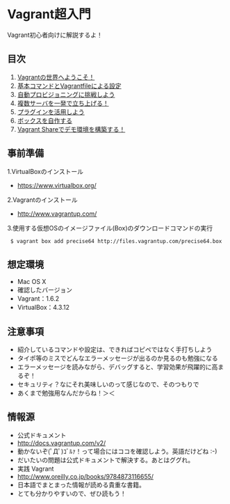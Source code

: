 Vagrant超入門
=============

Vagrant初心者向けに解説するよ！

## 目次

1. [Vagrantの世界へようこそ！](https://github.com/tmknom/study-vagrant/tree/master/study1)
1. [基本コマンドとVagrantfileによる設定](https://github.com/tmknom/study-vagrant/tree/master/study2)
1. [自動プロビジョニングに挑戦しよう](https://github.com/tmknom/study-vagrant/tree/master/study3)
1. [複数サーバを一発で立ち上げる！](https://github.com/tmknom/study-vagrant/tree/master/study4)
1. [プラグインを活用しよう](https://github.com/tmknom/study-vagrant/tree/master/study5)
1. [ボックスを自作する](https://github.com/tmknom/study-vagrant/tree/master/study6)
1. [Vagrant Shareでデモ環境を構築する！](https://github.com/tmknom/study-vagrant/tree/master/study7)


## 事前準備

1.VirtualBoxのインストール
 * <https://www.virtualbox.org/>

2.Vagrantのインストール
 * <http://www.vagrantup.com/>

3.使用する仮想OSのイメージファイル(Box)のダウンロードコマンドの実行
```bash
 $ vagrant box add precise64 http://files.vagrantup.com/precise64.box
```


## 想定環境 

* Mac OS X
* 確認したバージョン
 * Vagrant：1.6.2
 * VirtualBox：4.3.12


## 注意事項

* 紹介しているコマンドや設定は、できればコピペではなく手打ちしよう
 * タイポ等のミスでどんなエラーメッセージが出るのか見るのも勉強になる
 * エラーメッセージを読みながら、デバッグすると、学習効果が飛躍的に高まるぞ！
* セキュリティ？なにそれ美味しいのって感じなので、そのつもりで
 * あくまで勉強用なんだからね！＞＜


## 情報源

* 公式ドキュメント
 * <http://docs.vagrantup.com/v2/>
 * 動かないぞ(ﾟДﾟ)ｺﾞﾙｧ！って場合にはココを確認しよう。英語だけどね :-)
 * だいたいの問題は公式ドキュメントで解決する。あとはググれ。
* 実践 Vagrant
 * <http://www.oreilly.co.jp/books/9784873116655/>
 * 日本語でまとまった情報が読める貴重な書籍。
 * とても分かりやすいので、ぜひ読もう！
